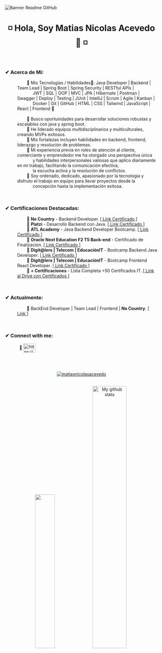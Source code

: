 <image align="center" src="https://i.imgur.com/c9EhicP.png" alt="Banner Readme GitHub">

<h1 align="center"> ◽ Hola, Soy Matias Nicolas Acevedo 👋 ◽ </h1>

<br>
  
<h3 align="left">✔ Acerca de Mí:</h3>

<dl>
    <dd>
        &nbsp;&nbsp;&nbsp;&nbsp;&nbsp;&nbsp;&nbsp; 
        🔸 Mis Tecnologías / Habilidades🧠: Java Developer | Backend | Team Lead | Spring Boot | Spring Security | RESTful APIs | 
        <br>&nbsp;&nbsp;&nbsp;&nbsp;&nbsp;&nbsp;&nbsp;&nbsp;&nbsp;&nbsp;&nbsp;&nbsp;
        JWT | SQL | OOP | MVC | JPA | Hibernate | Postman | Swagger | Deploy | Testing | JUnit | IntelliJ | Scrum | Agile | Kanban |
        <br>&nbsp;&nbsp;&nbsp;&nbsp;&nbsp;&nbsp;&nbsp;&nbsp;&nbsp;&nbsp;&nbsp;&nbsp;
        Docker | Git | GitHub | HTML | CSS | Tailwind | JavaScript | React | Frontend 🔸 
        <br>&nbsp;&nbsp;&nbsp;&nbsp;&nbsp;&nbsp;&nbsp;&nbsp;&nbsp;&nbsp;&nbsp;&nbsp;&nbsp;         
    </dd>
    <dd>
        &nbsp;&nbsp;&nbsp;&nbsp;&nbsp;&nbsp;&nbsp;
        🔹 Busco oportunidades para desarrollar soluciones robustas y escalables con java y spring boot.
    </dd>
    <dd>
        &nbsp;&nbsp;&nbsp;&nbsp;&nbsp;&nbsp;&nbsp;
        🔹 He liderado equipos multidisciplinarios y multiculturales, creando MVPs exitosos.
    </dd>
    <dd>
        &nbsp;&nbsp;&nbsp;&nbsp;&nbsp;&nbsp;&nbsp;
        🔹 Mis fortalezas incluyen habilidades en backend, frontend, liderazgo y resolución de problemas.
    </dd>
    <dd>
        &nbsp;&nbsp;&nbsp;&nbsp;&nbsp;&nbsp;&nbsp;
        🔹 Mi experiencia previa en roles de atención al cliente, comerciante y emprendedor me ha otorgado una perspectiva única
        <br>&nbsp;&nbsp;&nbsp;&nbsp;&nbsp;&nbsp;&nbsp;&nbsp;&nbsp;&nbsp;&nbsp;&nbsp;
        y habilidades interpersonales valiosas que aplico diariamente en mi trabajo, facilitando la comunicación efectiva, 
        <br>&nbsp;&nbsp;&nbsp;&nbsp;&nbsp;&nbsp;&nbsp;&nbsp;&nbsp;&nbsp;&nbsp;&nbsp;
        la escucha activa y la resolución de conflictos.
    </dd>
    <dd>
        &nbsp;&nbsp;&nbsp;&nbsp;&nbsp;&nbsp;&nbsp;
        🔹 Soy ordenado, dedicado, apasionado por la tecnología y disfruto el trabajo en equipo para llevar proyectos desde la
        <br>&nbsp;&nbsp;&nbsp;&nbsp;&nbsp;&nbsp;&nbsp;&nbsp;&nbsp;&nbsp;&nbsp;&nbsp; 
        concepción hasta la implementación exitosa.
    </dd>
</dl>

<br>

<h3 align="left">✔ Certificaciones Destacadas:</h3>

<dl>
    <dd>
        &nbsp;&nbsp;&nbsp;&nbsp;&nbsp;&nbsp;&nbsp; 
        🔸 <b>No Country</b> - Backend Developer. 
        <a href="https://drive.google.com/file/d/1pBP8DDy3YxkhkTrMKPw0NL1bl7m4pzaD/view?usp=drive_link" target="_blank">[ Link Certificado ]</a>
    </dd>
   <dd>
        &nbsp;&nbsp;&nbsp;&nbsp;&nbsp;&nbsp;&nbsp; 
        🔸 <b>Platzi</b> - Desarrollo Backend con Java.
        <a href="https://drive.google.com/file/d/1JmZml9-Z1girvDX0gOMtL6_qwwPF-hBH/view?usp=sharing" target="_blank">[ Link Certificado ]</a>
    </dd>
     <dd>
        &nbsp;&nbsp;&nbsp;&nbsp;&nbsp;&nbsp;&nbsp; 
        🔸 <b>ATL Academy</b> - Java Backend Developer Bootcamp. 
        <a href="https://drive.google.com/file/d/1gHpErL6syp5mrwA3pqTsnlu5x14PK7nC/view?usp=drive_link" target="_blank">[ Link Certificado ]</a>
    </dd>
    <dd>
        &nbsp;&nbsp;&nbsp;&nbsp;&nbsp;&nbsp;&nbsp; 
        🔸 <b>Oracle Next Education F2 T5 Back-end</b> - Certificado de Finalización. 
        <a href="https://app.aluracursos.com/program/certificate/822f7ab7-f6bc-4a8d-9874-35e77bb8fc2c" target="_blank">[ Link Certificado ]</a>
    </dd>
    <dd>
        &nbsp;&nbsp;&nbsp;&nbsp;&nbsp;&nbsp;&nbsp; 
        🔸 <b>Digit@lers | Telecom | EducaciónIT</b> - Bootcamp Backend Java Developer. 
        <a href="https://drive.google.com/file/d/1NjM9Mj6VR6zjgYYPfb3Xn0lbZMc843eo/view?usp=drive_link" target="_blank">[ Link Certificado ]</a>
    </dd>
    <dd>
        &nbsp;&nbsp;&nbsp;&nbsp;&nbsp;&nbsp;&nbsp; 
        🔸 <b>Digit@lers | Telecom | EducaciónIT</b> - Bootcamp Frontend React Developer. 
        <a href="https://drive.google.com/file/d/1NzsJKrIof9RBYm7_RMvBVT5mzpD_KjRh/view?usp=drive_link" target="_blank">[ Link Certificado ]</a>
    </dd>
    <dd>
        &nbsp;&nbsp;&nbsp;&nbsp;&nbsp;&nbsp;&nbsp; 
        🔸 <b>+ Certificaciones</b> - Lista Completa +50 Certificados IT.
        <a href="https://drive.google.com/drive/folders/1SD7B7iXG0PmdEYuB5nyuoaCHL2uiuOFa?usp=sharing" target="_blank">[ Link al Drive con Certificados ]</a>
    </dd>
</dl>

<br>

<h3 align="left">✔ Actualmente:</h3>

<dl>
    <dd>
        &nbsp;&nbsp;&nbsp;&nbsp;&nbsp;&nbsp;&nbsp;
        🔸 BackEnd Developer | Team Lead | Frontend | <b>No Country</b>.
        <a href="https://www.nocountry.tech/" target="_blank">[ Link ]</a>
    </dd>
</dl>

<br>

<h3 align="left">✔ Connect with me:</h3>

<p align="left">
    &nbsp;&nbsp;&nbsp;&nbsp;&nbsp;&nbsp;&nbsp;&nbsp;&nbsp;&nbsp;&nbsp;
    🔸 <a href="https://www.linkedin.com/in/matias-nicolas-acevedo/" target="_blank"><img align="center" src="https://raw.githubusercontent.com/rahuldkjain/github-profile-readme-generator/master/src/images/icons/Social/linked-in-alt.svg" alt="https://www.linkedin.com/in/matias-nicolas-acevedo/" height="30" width="40" /></a>
</p>

<br>
<br>

<p align="center"> <a href="https://github.com/ryo-ma/github-profile-trophy"><img src="https://github-profile-trophy.vercel.app/?username=matiasnicolasacevedo&theme=onedark" alt="matiasnicolasacevedo" /></a> 
</p>

<br>

<div align="center">
    <img src="https://github-readme-stats.vercel.app/api/top-langs/?username=MatiasNicolasAcevedo&layout=compact&theme=cobalt&hide_border=true" width="36%"/>
    <img src="https://github-readme-stats.vercel.app/api?username=MatiasNicolasAcevedo&show_icons=true&theme=cobalt&hide_border=true" alt="My github stats" width="47%"/> 
</div>
